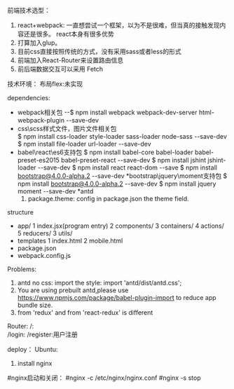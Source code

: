 前端技术选型： 
1. react+webpack: 一直想尝试一个框架，以为不是很难，但当真的接触发现内容还是很多。 react本身有很多优势
2. 打算加入glup。
3. 目前css直接按照传统的方式，没有采用sass或者less的形式
4. 前端加入React-Router来设置路由信息
5. 前后端数据交互可以采用 Fetch

技术环境： 
布局flex:未实现

dependencies:
* webpack相关包   --$ npm install webpack webpack-dev-server html-webpack-plugin --save-dev
* css\scss样式文件，图片文件相关包   
	$ npm install css-loader style-loader sass-loader node-sass --save-dev
	$ npm install file-loader url-loader --save-dev
* babel\react\es6支持包
	$ npm install babel-core babel-loader babel-preset-es2015 babel-preset-react --save-dev
	$ npm install jshint jshint-loader --save-dev
	$ npm install react react-dom --save
	$ npm install bootstrap@4.0.0-alpha.2 --save-dev
*bootstrap\jquery\moment支持包
	$ npm install bootstrap@4.0.0-alpha.2 --save-dev
	$ npm install jquery moment --save-dev
*antd 
	1. package.theme: config in package.json the theme field.  

structure
* app/
	1 index.jsx(program entry)
	2 components/ 
	3 containers/
	4 actions/
	5 reducers/
	3 utils/
* templates 
	1 index.html
	2 mobile.html
* package.json
* webpack.config.js



Problems:
1. antd no css:  import the style: import 'antd/dist/antd.css';
2. You are using prebuilt antd,please use https://www.npmjs.com/package/babel-plugin-import to reduce app bundle size.
3. from 'redux' and from 'react-redux' is different

Router:
/:  
/login: 
/register:用户注册


deploy：
Ubuntu:
1. install nginx

#nginx启动和关闭：
#nginx -c /etc/nginx/nginx.conf
#nginx -s stop

